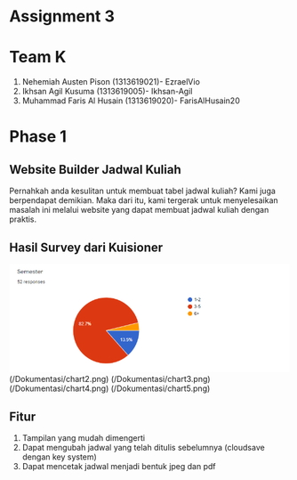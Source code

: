 # Assignment 3

# Team K
1. Nehemiah Austen Pison (1313619021)- EzraelVio
2. Ikhsan Agil Kusuma (1313619005)- Ikhsan-Agil
3. Muhammad Faris Al Husain (1313619020)- FarisAlHusain20

# Phase 1

## Website Builder Jadwal Kuliah
Pernahkah anda kesulitan untuk membuat tabel jadwal kuliah? Kami juga berpendapat demikian. Maka dari itu, kami tergerak untuk menyelesaikan masalah ini melalui website yang dapat membuat jadwal kuliah dengan praktis.

## Hasil Survey dari Kuisioner
<img src="Dokumentasi/chart1.png"/>
(/Dokumentasi/chart2.png)
(/Dokumentasi/chart3.png)
(/Dokumentasi/chart4.png)
(/Dokumentasi/chart5.png)

## Fitur
1. Tampilan yang mudah dimengerti
2. Dapat mengubah jadwal yang telah ditulis sebelumnya (cloudsave dengan key system)
3. Dapat mencetak jadwal menjadi bentuk jpeg dan pdf





